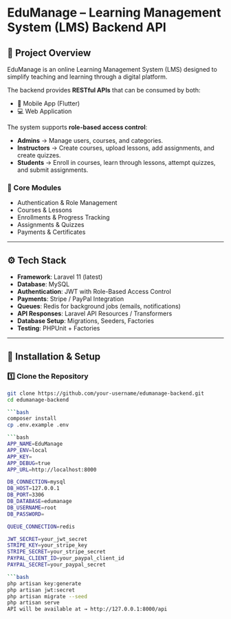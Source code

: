 # EduManage – Learning Management System (LMS) Backend API

## 📌 Project Overview
EduManage is an online Learning Management System (LMS) designed to simplify teaching and learning through a digital platform.  

The backend provides **RESTful APIs** that can be consumed by both:
- 📱 Mobile App (Flutter)  
- 💻 Web Application  

The system supports **role-based access control**:
- **Admins** → Manage users, courses, and categories.  
- **Instructors** → Create courses, upload lessons, add assignments, and create quizzes.  
- **Students** → Enroll in courses, learn through lessons, attempt quizzes, and submit assignments.  

### 🎯 Core Modules
- Authentication & Role Management  
- Courses & Lessons  
- Enrollments & Progress Tracking  
- Assignments & Quizzes  
- Payments & Certificates  

---

## ⚙️ Tech Stack
- **Framework**: Laravel 11 (latest)  
- **Database**: MySQL  
- **Authentication**: JWT with Role-Based Access Control  
- **Payments**: Stripe / PayPal Integration  
- **Queues**: Redis for background jobs (emails, notifications)  
- **API Responses**: Laravel API Resources / Transformers  
- **Database Setup**: Migrations, Seeders, Factories  
- **Testing**: PHPUnit + Factories  

---

## 🚀 Installation & Setup

### 1️⃣ Clone the Repository
```bash
git clone https://github.com/your-username/edumanage-backend.git
cd edumanage-backend

```bash
composer install
cp .env.example .env

```bash
APP_NAME=EduManage
APP_ENV=local
APP_KEY=
APP_DEBUG=true
APP_URL=http://localhost:8000

DB_CONNECTION=mysql
DB_HOST=127.0.0.1
DB_PORT=3306
DB_DATABASE=edumanage
DB_USERNAME=root
DB_PASSWORD=

QUEUE_CONNECTION=redis

JWT_SECRET=your_jwt_secret
STRIPE_KEY=your_stripe_key
STRIPE_SECRET=your_stripe_secret
PAYPAL_CLIENT_ID=your_paypal_client_id
PAYPAL_SECRET=your_paypal_secret

```bash
php artisan key:generate
php artisan jwt:secret
php artisan migrate --seed
php artisan serve
API will be available at → http://127.0.0.1:8000/api
